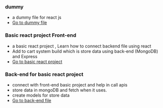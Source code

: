 ### dummy
   * a dummy file for react js
   * [Go to dummy file](https://github.com/manish50kumar/Triweb_Learning/tree/master/ReactJs/dummy) 
### Basic react project Front-end
   * a basic react project , Learn how to connect backend file using react
   * Add to cart system build which is store data using back-end (MongoDB) and Express
   * [Go to basic react project](https://github.com/manish50kumar/Triweb_Learning/tree/master/ReactJs/basic_react_project)  
### Back-end for basic react project
   * connect with front-end basic project and help in call apis 
   * store data in mongoDB and fetch when it uses.
   * create models for store data
   * [Go to back-end file](https://github.com/manish50kumar/Triweb_Learning/tree/master/ReactJs/backend_basic_react_project)    